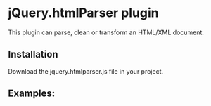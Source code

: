 jQuery.htmlParser plugin
========================

This plugin can parse, clean or transform an HTML/XML document.

Installation
------------

Download the jquery.htmlparser.js file in your project.

Examples:
---------
